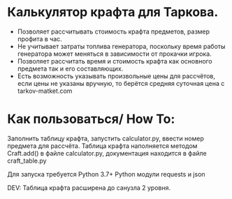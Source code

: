 
# Калькулятор крафта для Таркова.

- Позволяет рассчитывать стоимость крафта предметов, размер профита в час.
- Не учитывает затраты топлива генератора, поскольку время работы генератора может меняться в зависимости от прокачки игрока.
- Позволяет рассчитать время и стоимость крафта как основного предмета так и его составляющих.
- Есть возможность указывать произвольные цены для рассчётов, если цены не указаны вручную, то берётся средняя суточная цена с tarkov-matket.com
# Как пользоваться/ How To:
  Заполнить таблицу крафта, запустить calculator.py, ввести номер предмета для рассчёта.
  Таблица крафта наполняется методом Craft.add() в файле calculator.py, документация находится в файле craft_table.py

Для запуска требуется Python 3.7+
Python модули requests и json

DEV: Таблица крафта расширена до санузла 2 уровня.